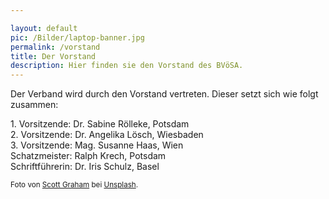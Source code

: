 ```yaml
---

layout: default
pic: /Bilder/laptop-banner.jpg
permalink: /vorstand
title: Der Vorstand
description: Hier finden sie den Vorstand des BVöSA.
---
```

Der Verband wird durch den Vorstand vertreten. Dieser setzt sich wie folgt zusammen:

1\. Vorsitzende: Dr. Sabine Rölleke, Potsdam<br>
2\. Vorsitzende: Dr. Angelika Lösch, Wiesbaden<br>
3\. Vorsitzende: Mag. Susanne Haas, Wien<br>
Schatzmeister: Ralph Krech, Potsdam<br>
Schriftführerin: Dr. Iris Schulz, Basel

<sub>Foto von <a href="https://unsplash.com/@sctgrhm" target="_blank">Scott Graham</a> bei <a href="https://unsplash.com/" target="_blank">Unsplash</a>.</sub>
